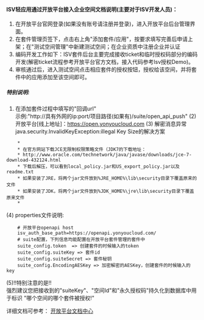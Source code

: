 #### ISV轻应用通过开放平台接入企业空间文档说明(主要对于ISV开发人员)：
1. 在开放平台官网登录(如果没有账号请注册并登录)，进入开放平台后台管理界面。
2. 在套件管理页签下，点击右上角"添加套件/应用"，按要求填写完善后申请上架；在"测试空间管理"中新建测试空间；在企业资质中注册企业并认证
3. 编码开发工作如下：ISV套件后台主要完成接收ticket和临时授权码部分的编码开发(解密ticket流程参考开放平台官方文档，接入代码参考Isv授权Demo)。
4. 审核通过后，进入测试空间点击相应套件的授权按钮，授权给该空间，并将套件中的应用添加至该空间即可。

##### 特别说明:
1. 在添加套件过程中填写的"回调url"<br/> 示例:"http://具有外网的ip:port/项目路径(如果有)/suite/open_api_push"
(2) 开放平台[线上地址]：https://open.yonyoucloud.com
(3) 解密消息异常java.security.InvalidKeyException:illegal Key Size的解决方案<br/>
```
    * 
 	* 在官方网站下载JCE无限制权限策略文件（JDK7的下载地址：
 	* http://www.oracle.com/technetwork/java/javase/downloads/jce-7-download-432124.html
 	* 下载后解压，可以看到local_policy.jar和US_export_policy.jar以及readme.txt
	* 如果安装了JRE，将两个jar文件放到%JRE_HOME%\lib\security目录下覆盖原来的文件
 	* 如果安装了JDK，将两个jar文件放到%JDK_HOME%\jre\lib\security目录下覆盖原来文件
	* 
```

(4) properties文件说明:

```
    # 开放平台openapi host
    isv_auth_base_path=https://openapi.yonyoucloud.com/
    # suite配置，下列信息均能配置在开放平台套件管理的套件中
    suite_config.token  => 创建套件的时候输入的token
    suite_config.suiteKey => 套件id
    suite_config.suiteSecret => 套件秘钥
    suite_config.EncodingAESKey => 加密解密的AESKey，创建套件的时候输入的key
```

(5)!!特别注意的是!! <br/> 强烈建议您把接收到的"suiteKey"、"空间Id"和"永久授权码"持久化到数据库中用于标识 "哪个空间的哪个套件被授权!"

详细文档可参考： [开放平台文档中心](https://open.yonyoucloud.com/doc?id=dfa2148e43683828af0c304c5a7dde15)

